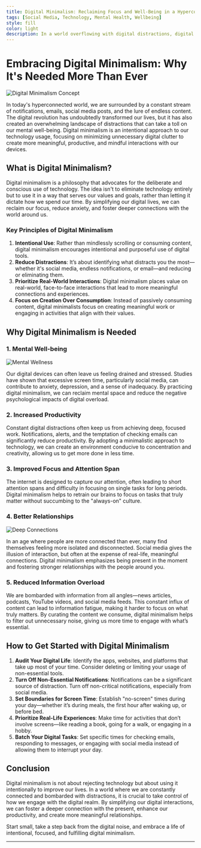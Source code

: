 ```yaml
---
title: Digital Minimalism: Reclaiming Focus and Well-Being in a Hyperconnected World
tags: [Social Media, Technology, Mental Health, Wellbeing]
style: fill
color: light
description: In a world overflowing with digital distractions, digital minimalism offers a way to simplify your technology use and lead a more intentional, productive, and fulfilling life. Learn practical steps to get started and create a more mindful relationship with your digital devices.
---
```


# Embracing Digital Minimalism: Why It's Needed More Than Ever

![Digital Minimalism Concept](https://github.com/user-attachments/assets/101986bc-90eb-4bd8-9267-482e9effa4ec)

In today's hyperconnected world, we are surrounded by a constant stream of notifications, emails, social media posts, and the lure of endless content. The digital revolution has undoubtedly transformed our lives, but it has also created an overwhelming landscape of distractions that can take a toll on our mental well-being. Digital minimalism is an intentional approach to our technology usage, focusing on minimizing unnecessary digital clutter to create more meaningful, productive, and mindful interactions with our devices.

## What is Digital Minimalism?

Digital minimalism is a philosophy that advocates for the deliberate and conscious use of technology. The idea isn't to eliminate technology entirely but to use it in a way that serves our values and goals, rather than letting it dictate how we spend our time. By simplifying our digital lives, we can reclaim our focus, reduce anxiety, and foster deeper connections with the world around us.

### Key Principles of Digital Minimalism

1. **Intentional Use**: Rather than mindlessly scrolling or consuming content, digital minimalism encourages intentional and purposeful use of digital tools.
2. **Reduce Distractions**: It’s about identifying what distracts you the most—whether it's social media, endless notifications, or email—and reducing or eliminating them.
3. **Prioritize Real-World Interactions**: Digital minimalism places value on real-world, face-to-face interactions that lead to more meaningful connections and experiences.
4. **Focus on Creation Over Consumption**: Instead of passively consuming content, digital minimalists focus on creating meaningful work or engaging in activities that align with their values.

## Why Digital Minimalism is Needed

### 1. **Mental Well-being**

![Mental Wellness](https://github.com/user-attachments/assets/3bc78c3b-3f68-428a-9d93-8aa5c106d9c6)

Our digital devices can often leave us feeling drained and stressed. Studies have shown that excessive screen time, particularly social media, can contribute to anxiety, depression, and a sense of inadequacy. By practicing digital minimalism, we can reclaim mental space and reduce the negative psychological impacts of digital overload.

### 2. **Increased Productivity**

Constant digital distractions often keep us from achieving deep, focused work. Notifications, alerts, and the temptation of checking emails can significantly reduce productivity. By adopting a minimalistic approach to technology, we can create an environment conducive to concentration and creativity, allowing us to get more done in less time.

### 3. **Improved Focus and Attention Span**

The internet is designed to capture our attention, often leading to short attention spans and difficulty in focusing on single tasks for long periods. Digital minimalism helps to retrain our brains to focus on tasks that truly matter without succumbing to the "always-on" culture.

### 4. **Better Relationships**

![Deep Connections](https://github.com/user-attachments/assets/3c9fd907-8c64-4650-bcc2-552c9b237745)

In an age where people are more connected than ever, many find themselves feeling more isolated and disconnected. Social media gives the illusion of interaction, but often at the expense of real-life, meaningful connections. Digital minimalism emphasizes being present in the moment and fostering stronger relationships with the people around you.

### 5. **Reduced Information Overload**

We are bombarded with information from all angles—news articles, podcasts, YouTube videos, and social media feeds. This constant influx of content can lead to information fatigue, making it harder to focus on what truly matters. By curating the content we consume, digital minimalism helps to filter out unnecessary noise, giving us more time to engage with what’s essential.

## How to Get Started with Digital Minimalism

1. **Audit Your Digital Life**: Identify the apps, websites, and platforms that take up most of your time. Consider deleting or limiting your usage of non-essential tools.
2. **Turn Off Non-Essential Notifications**: Notifications can be a significant source of distraction. Turn off non-critical notifications, especially from social media.
3. **Set Boundaries for Screen Time**: Establish "no-screen" times during your day—whether it’s during meals, the first hour after waking up, or before bed.
4. **Prioritize Real-Life Experiences**: Make time for activities that don’t involve screens—like reading a book, going for a walk, or engaging in a hobby.
5. **Batch Your Digital Tasks**: Set specific times for checking emails, responding to messages, or engaging with social media instead of allowing them to interrupt your day.

## Conclusion

Digital minimalism is not about rejecting technology but about using it intentionally to improve our lives. In a world where we are constantly connected and bombarded with distractions, it is crucial to take control of how we engage with the digital realm. By simplifying our digital interactions, we can foster a deeper connection with the present, enhance our productivity, and create more meaningful relationships.

Start small, take a step back from the digital noise, and embrace a life of intentional, focused, and fulfilling digital minimalism.

---
